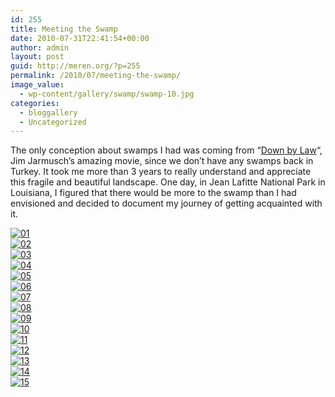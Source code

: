 ```yaml
---
id: 255
title: Meeting the Swamp
date: 2010-07-31T22:41:54+00:00
author: admin
layout: post
guid: http://meren.org/?p=255
permalink: /2010/07/meeting-the-swamp/
image_value:
  - wp-content/gallery/swamp/swamp-10.jpg
categories:
  - bloggallery
  - Uncategorized
---
```

The only conception about swamps I had was coming from &#8220;[Down by Law](http://www.imdb.com/title/tt0090967/)&#8220;, Jim Jarmusch&#8217;s amazing movie, since we don&#8217;t have any swamps back in Turkey. It took me more than 3 years to really understand and appreciate this fragile and beautiful landscape. One day, in Jean Lafitte National Park in Louisiana, I figured that there would be more to the swamp than I had envisioned and decided to document my journey of getting acquainted with it.


<div id="ngg-image-1" class="ngg-gallery-thumbnail-box" style="width:100%;" >
<div class="ngg-gallery-thumbnail" >
<a href="{{ site.baseurl }}/images/meeting-the-swamp-swamp-01.jpg" title=" " rel="lightbox[set_1]" >
<img title="01" alt="01" src="{{ site.baseurl }}/images/meeting-the-swamp-swamp-01.jpg" >
</a>
</div>
</div>


 
<div id="ngg-image-2" class="ngg-gallery-thumbnail-box" style="width:100%;" >
<div class="ngg-gallery-thumbnail" >
<a href="{{ site.baseurl }}/images/meeting-the-swamp-swamp-02.jpg" title=" " rel="lightbox[set_1]" >
<img title="02" alt="02" src="{{ site.baseurl }}/images/meeting-the-swamp-swamp-02.jpg" >
</a>
</div>
</div>


 
<div id="ngg-image-3" class="ngg-gallery-thumbnail-box" style="width:100%;" >
<div class="ngg-gallery-thumbnail" >
<a href="{{ site.baseurl }}/images/meeting-the-swamp-swamp-03.jpg" title=" " rel="lightbox[set_1]" >
<img title="03" alt="03" src="{{ site.baseurl }}/images/meeting-the-swamp-swamp-03.jpg" >
</a>
</div>
</div>

 
<div id="ngg-image-4" class="ngg-gallery-thumbnail-box" style="width:100%;" >
<div class="ngg-gallery-thumbnail" >
<a href="{{ site.baseurl }}/images/meeting-the-swamp-swamp-04.jpg" title=" " rel="lightbox[set_1]" >
<img title="04" alt="04" src="{{ site.baseurl }}/images/meeting-the-swamp-swamp-04.jpg" >
</a>
</div>
</div>


 
<div id="ngg-image-5" class="ngg-gallery-thumbnail-box" style="width:100%;" >
<div class="ngg-gallery-thumbnail" >
<a href="{{ site.baseurl }}/images/meeting-the-swamp-swamp-05.jpg" title=" " rel="lightbox[set_1]" >
<img title="05" alt="05" src="{{ site.baseurl }}/images/meeting-the-swamp-swamp-05.jpg" >
</a>
</div>
</div>


 
<div id="ngg-image-6" class="ngg-gallery-thumbnail-box" style="width:100%;" >
<div class="ngg-gallery-thumbnail" >
<a href="{{ site.baseurl }}/images/meeting-the-swamp-swamp-06.jpg" title=" " rel="lightbox[set_1]" >
<img title="06" alt="06" src="{{ site.baseurl }}/images/meeting-the-swamp-swamp-06.jpg" >
</a>
</div>
</div>


 
<div id="ngg-image-7" class="ngg-gallery-thumbnail-box" style="width:100%;" >
<div class="ngg-gallery-thumbnail" >
<a href="{{ site.baseurl }}/images/meeting-the-swamp-swamp-07.jpg" title=" " rel="lightbox[set_1]" >
<img title="07" alt="07" src="{{ site.baseurl }}/images/meeting-the-swamp-swamp-07.jpg" >
</a>
</div>
</div>


 
<div id="ngg-image-8" class="ngg-gallery-thumbnail-box" style="width:100%;" >
<div class="ngg-gallery-thumbnail" >
<a href="{{ site.baseurl }}/images/meeting-the-swamp-swamp-08.jpg" title=" " rel="lightbox[set_1]" >
<img title="08" alt="08" src="{{ site.baseurl }}/images/meeting-the-swamp-swamp-08.jpg" >
</a>
</div>
</div>


 
<div id="ngg-image-9" class="ngg-gallery-thumbnail-box" style="width:100%;" >
<div class="ngg-gallery-thumbnail" >
<a href="{{ site.baseurl }}/images/meeting-the-swamp-swamp-09.jpg" title=" " rel="lightbox[set_1]" >
<img title="09" alt="09" src="{{ site.baseurl }}/images/meeting-the-swamp-swamp-09.jpg" >
</a>
</div>
</div>


 
<div id="ngg-image-10" class="ngg-gallery-thumbnail-box" style="width:100%;" >
<div class="ngg-gallery-thumbnail" >
<a href="{{ site.baseurl }}/images/meeting-the-swamp-swamp-10.jpg" title=" " rel="lightbox[set_1]" >
<img title="10" alt="10" src="{{ site.baseurl }}/images/meeting-the-swamp-swamp-10.jpg" >
</a>
</div>
</div>


 
<div id="ngg-image-11" class="ngg-gallery-thumbnail-box" style="width:100%;" >
<div class="ngg-gallery-thumbnail" >
<a href="{{ site.baseurl }}/images/meeting-the-swamp-swamp-11.jpg" title=" " rel="lightbox[set_1]" >
<img title="11" alt="11" src="{{ site.baseurl }}/images/meeting-the-swamp-swamp-11.jpg" >
</a>
</div>
</div>


 
<div id="ngg-image-12" class="ngg-gallery-thumbnail-box" style="width:100%;" >
<div class="ngg-gallery-thumbnail" >
<a href="{{ site.baseurl }}/images/meeting-the-swamp-swamp-12.jpg" title=" " rel="lightbox[set_1]" >
<img title="12" alt="12" src="{{ site.baseurl }}/images/meeting-the-swamp-swamp-12.jpg" >
</a>
</div>
</div>


 
<div id="ngg-image-13" class="ngg-gallery-thumbnail-box" style="width:100%;" >
<div class="ngg-gallery-thumbnail" >
<a href="{{ site.baseurl }}/images/meeting-the-swamp-swamp-13.jpg" title=" " rel="lightbox[set_1]" >
<img title="13" alt="13" src="{{ site.baseurl }}/images/meeting-the-swamp-swamp-13.jpg" >
</a>
</div>
</div>


 
<div id="ngg-image-14" class="ngg-gallery-thumbnail-box" style="width:100%;" >
<div class="ngg-gallery-thumbnail" >
<a href="{{ site.baseurl }}/images/meeting-the-swamp-swamp-14.jpg" title=" " rel="lightbox[set_1]" >
<img title="14" alt="14" src="{{ site.baseurl }}/images/meeting-the-swamp-swamp-14.jpg" >
</a>
</div>
</div>


 
<div id="ngg-image-15" class="ngg-gallery-thumbnail-box" style="width:100%;" >
<div class="ngg-gallery-thumbnail" >
<a href="{{ site.baseurl }}/images/meeting-the-swamp-swamp-15.jpg" title=" " rel="lightbox[set_1]" >
<img title="15" alt="15" src="{{ site.baseurl }}/images/meeting-the-swamp-swamp-15.jpg" >
</a>
</div>
</div>

